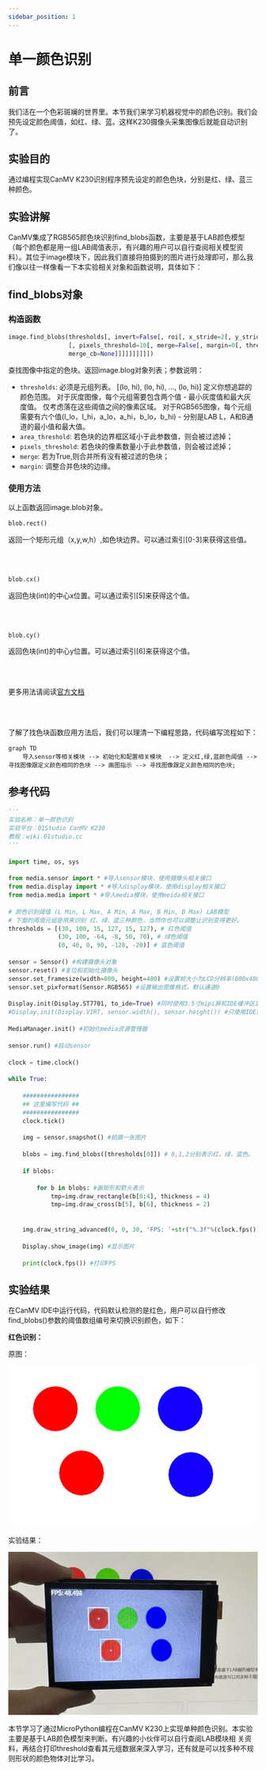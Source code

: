```yaml
---
sidebar_position: 1
---
```


# 单一颜色识别

## 前言
我们活在一个色彩斑斓的世界里。本节我们来学习机器视觉中的颜色识别。我们会预先设定颜色阈值，如红、绿、蓝。这样K230摄像头采集图像后就能自动识别了。

## 实验目的
通过编程实现CanMV K230识别程序预先设定的颜色色块，分别是红、绿、蓝三种颜色。

## 实验讲解

CanMV集成了RGB565颜色块识别find_blobs函数，主要是基于LAB颜色模型（每个颜色都是用一组LAB阈值表示，有兴趣的用户可以自行查阅相关模型资料）。其位于image模块下，因此我们直接将拍摄到的图片进行处理即可，那么我们像以往一样像看一下本实验相关对象和函数说明，具体如下：


## find_blobs对象

### 构造函数
```python
image.find_blobs(thresholds[, invert=False[, roi[, x_stride=2[, y_stride=1[, area_threshold=10
                 [, pixels_threshold=10[, merge=False[, margin=0[, threshold_cb=None[, 
                 merge_cb=None]]]]]]]]]])
```
查找图像中指定的色块。返回image.blog对象列表；参数说明：
- `thresholds`: 必须是元组列表。 [(lo, hi), (lo, hi), ..., (lo, hi)] 定义你想追踪的颜色范围。 对于灰度图像，每个元组需要包含两个值 - 最小灰度值和最大灰度值。 仅考虑落在这些阈值之间的像素区域。 对于RGB565图像，每个元组需要有六个值(l_lo，l_hi，a_lo，a_hi，b_lo，b_hi) - 分别是LAB L，A和B通道的最小值和最大值。
- `area_threshold`: 若色块的边界框区域小于此参数值，则会被过滤掉；
- `pixels_threshold`: 若色块的像素数量小于此参数值，则会被过滤掉；
- `merge`: 若为True,则合并所有没有被过滤的色块；
- `margin`: 调整合并色块的边缘。

### 使用方法

以上函数返回image.blob对象。

```python
blob.rect()
```
返回一个矩形元组（x,y,w,h）,如色块边界。可以通过索引[0-3]来获得这些值。

<br></br>

```python
blob.cx()
```
返回色块(int)的中心x位置。可以通过索引[5]来获得这个值。

<br></br>

```python
blob.cy()
```
返回色块(int)的中心y位置。可以通过索引[6]来获得这个值。

<br></br>

更多用法请阅读[官方文档](https://developer.canaan-creative.com/k230_canmv/main/zh/api/openmv/image.html#find-blobs)

<br></br>

了解了找色块函数应用方法后，我们可以理清一下编程思路，代码编写流程如下：

```mermaid
graph TD
    导入sensor等相关模块 --> 初始化和配置相关模块  --> 定义红,绿,蓝颜色阈值 --> 寻找图像跟定义颜色相同的色块 --> 画图指示 --> 寻找图像跟定义颜色相同的色块;
```

## 参考代码

```python
'''
实验名称：单一颜色识别
实验平台：01Studio CanMV K230
教程：wiki.01studio.cc
'''

import time, os, sys

from media.sensor import * #导入sensor模块，使用摄像头相关接口
from media.display import * #导入display模块，使用display相关接口
from media.media import * #导入media模块，使用meida相关接口

# 颜色识别阈值 (L Min, L Max, A Min, A Max, B Min, B Max) LAB模型
# 下面的阈值元组是用来识别 红、绿、蓝三种颜色，当然你也可以调整让识别变得更好。
thresholds = [(30, 100, 15, 127, 15, 127), # 红色阈值
              (30, 100, -64, -8, 50, 70), # 绿色阈值
              (0, 40, 0, 90, -128, -20)] # 蓝色阈值

sensor = Sensor() #构建摄像头对象
sensor.reset() #复位和初始化摄像头
sensor.set_framesize(width=800, height=480) #设置帧大小为LCD分辨率(800x480)，默认通道0
sensor.set_pixformat(Sensor.RGB565) #设置输出图像格式，默认通道0

Display.init(Display.ST7701, to_ide=True) #同时使用3.5寸mipi屏和IDE缓冲区显示图像，800x480分辨率
#Display.init(Display.VIRT, sensor.width(), sensor.height()) #只使用IDE缓冲区显示图像

MediaManager.init() #初始化media资源管理器

sensor.run() #启动sensor

clock = time.clock()

while True:

    ################
    ## 这里编写代码 ##
    ################
    clock.tick()

    img = sensor.snapshot() #拍摄一张图片

    blobs = img.find_blobs([thresholds[0]]) # 0,1,2分别表示红，绿，蓝色。

    if blobs:

        for b in blobs: #画矩形和箭头表示
            tmp=img.draw_rectangle(b[0:4], thickness = 4)
            tmp=img.draw_cross(b[5], b[6], thickness = 2)


    img.draw_string_advanced(0, 0, 30, 'FPS: '+str("%.3f"%(clock.fps())), color = (255, 255, 255))

    Display.show_image(img) #显示图片

    print(clock.fps()) #打印FPS
```

## 实验结果

在CanMV IDE中运行代码，代码默认检测的是红色，用户可以自行修改find_blobs()参数的阈值数组编号来切换识别颜色，如下：

**红色识别：**

原图：

![color1](./img/color/color1.png)

实验结果：

![color1](./img/color/color2.png)

本节学习了通过MicroPython编程在CanMV K230上实现单种颜色识别。本实验主要是基于LAB颜色模型来判断。有兴趣的小伙伴可以自行查阅LAB模块相 关资料，再结合打印threshold查看其元组数据来深入学习，还有就是可以找多种不规则形状的颜色物体对比学习。